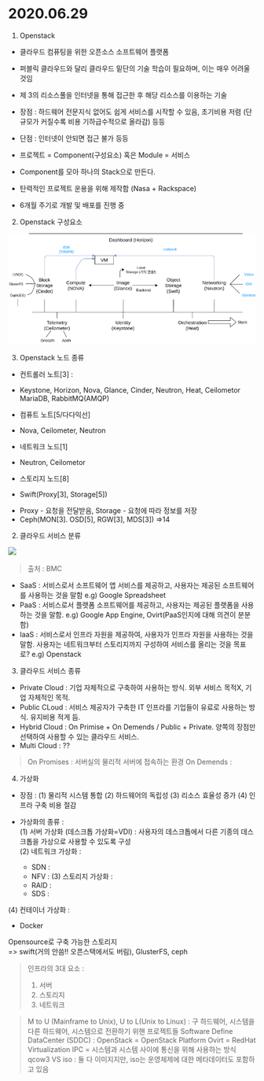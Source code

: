 2020.06.29 
==========

1) Openstack
* 클라우드 컴퓨팅을 위한 오픈소스 소프트웨어 플랫폼 
* 퍼블릭 클라우드와 달리 클라우드 밑단의 기술 학습이 필요하며, 이는 매우 어려울 것임
* 제 3의 리소스풀을 인터넷을 통해 접근한 후 해당 리소스를 이용하는 기술
* 장점 : 하드웨어 전문지식 없어도 쉽게 서비스를 시작할 수 있음, 초기비용 저렴 (단 규모가 커질수록 비용 기하급수적으로 올라감) 등등
* 단점 : 인터넷이 안되면 접근 불가 등등  

* 프로젝트 = Component(구성요소) 혹은 Module = 서비스
* Component를 모아 하나의 Stack으로 만든다.
* 탄력적인 프로젝트 운용을 위해 제작함 (Nasa + Rackspace)
* 6개월 주기로 개발 및 배포를 진행 중

2) Openstack 구성요소
<img src=./img/Openstack_components.png>

3) Openstack 노드 종류
* 컨트롤러 노트[3] :  
 + Keystone, Horizon, Nova, Glance, Cinder, Neutron, Heat, Ceilometor
   MariaDB, RabbitMQ(AMQP)
   
* 컴퓨트 노트[5/다다익선]
+ Nova, Ceilometer, Neutron
   
* 네트워크 노드[1]
+ Neutron, Ceilometor
   
* 스토리지 노드[8]
+ Swift(Proxy[3], Storage[5])
- Proxy - 요청을 전달받음, Storage - 요청에 따라 정보를 저장
- Ceph(MON[3]. OSD[5], RGW[3], MDS[3]) =>14

2) 클라우드 서비스 분류

<img src=https://blogs.bmc.com/wp-content/uploads/2017/09/saas-vs-paas-vs-iaas-810x754.png>

> 출처 : BMC

* SaaS : 서비스로서 소프트웨어 앱 서비스를 제공하고, 사용자는 제공된 소프트웨어를 사용하는 것을 말함
  e.g) Google Spreadsheet
* PaaS : 서비스로서 플랫폼 소프트웨어를 제공하고, 사용자는 제공된 플랫폼을 사용하는 것을 말함.
  e.g) Google App Engine, Ovirt(PaaS인지에 대해 의견이 분분함)
* IaaS : 서비스로서 인프라 자원을 제공하여, 사용자가 인프라 자원을 사용하는 것을 말함. 사용자는 네트워크부터 스토리지까지 구성하여 서비스를 올리는 것을 목표로?
  e.g) Openstack

3) 클라우드 서비스 종류
* Private Cloud : 기업 자체적으로 구축하여 사용하는 방식. 외부 서비스 목적X, 기업 자체적인 목적.
* Public CLoud : 서비스 제공자가 구축한 IT 인프라를 기업들이 유료로 사용하는 방식. 유지비용 적게 듬.
* Hybrid Cloud : On Primise + On Demends / Public + Private. 양쪽의 장점만 선택하여 사용할 수 있는 클라우드 서비스.
* Multi Cloud : ??

> On Promises : 서버실의 물리적 서버에 접속하는 환경
> On Demends : 

4) 가상화
* 장점 : 
 (1) 물리적 시스템 통합
 (2) 하드웨어의 독립성
 (3) 리소스 효율성 증가
 (4) 인프라 구축 비용 절감
 
* 가상화의 종류 :  
 (1) 서버 가상화 (데스크톱 가상화=VDI) : 사용자의 데스크톱에서 다른 기종의 데스크톱을 가상으로 사용할 수 있도록 구성  
 (2) 네트워크 가상화 : 
   * SDN : 
   * NFV :
 (3) 스토리지 가상화 :
   * RAID :
   * SDS : 
 
 (4) 컨테이너 가상화 :
   * Docker

Opensource로 구축 가능한 스토리지  
=> swift(거의 안씀!! 오픈스택에서도 버림), GlusterFS, ceph  


> 인프라의 3대 요소 : 
> 1) 서버 
> 2) 스토리지 
> 3) 네트워크

> M to U (Mainframe to Unix), U to L(Unix to Linux) : 구 하드웨어, 시스템을 다른 하드웨어, 시스템으로 전환하기 위핸 프로젝트들
> Software Define DataCenter (SDDC) : 
> OpenStack = OpenStack Platform
> Ovirt = RedHat Virtualization
> IPC = 시스템과 시스템 사이에 통신을 위해 사용하는 방식
> qcow3 VS iso : 둘 다 이미지지만, iso는 운영체제에 대한 메타데이터도 포함하고 있음
